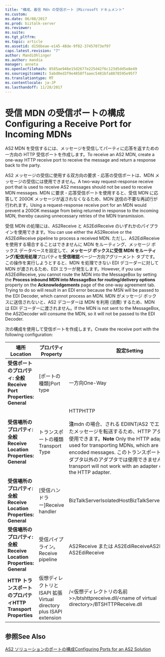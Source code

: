 ```yaml
---
title: "構成、着信 Mdn の受信ポート |Microsoft ドキュメント"
ms.custom: 
ms.date: 06/08/2017
ms.prod: biztalk-server
ms.reviewer: 
ms.suite: 
ms.tgt_pltfrm: 
ms.topic: article
ms.assetid: d156beae-e145-48de-9f02-37457073ef97
caps.latest.revision: "7"
author: MandiOhlinger
ms.author: mandia
manager: anneta
ms.openlocfilehash: 8585ae946e15d2677e225d42f6c123d5dd5e8e49
ms.sourcegitcommit: 5abd0ed3f9e4858ffaaec5481bfa8878595e95f7
ms.translationtype: MT
ms.contentlocale: ja-JP
ms.lasthandoff: 11/28/2017
---
```

# <a name="configuring-a-receive-port-for-incoming-mdns"></a><span data-ttu-id="f5908-102">受信 MDN の受信ポートの構成</span><span class="sxs-lookup"><span data-stu-id="f5908-102">Configuring a Receive Port for Incoming MDNs</span></span>
<span data-ttu-id="f5908-103">AS2 MDN を受信するには、メッセージを受信してパーティに応答を返すための一方向の HTTP 受信ポートを作成します。</span><span class="sxs-lookup"><span data-stu-id="f5908-103">To receive an AS2 MDN, create a one-way HTTP receive port to receive the message and return a response back to the party.</span></span>  
  
 <span data-ttu-id="f5908-104">AS2 メッセージの受信に使用する双方向の要求 - 応答の受信ポートは、MDN メッセージの受信には使用できません。</span><span class="sxs-lookup"><span data-stu-id="f5908-104">A two-way request-response receive port that is used to receive AS2 messages should not be used to receive MDN messages.</span></span> <span data-ttu-id="f5908-105">MDN に要求 - 応答受信ポートを使用すると、受信 MDN に応答して 200OK メッセージが返されなくなるため、MDN 送信の不要な再試行が行われます。</span><span class="sxs-lookup"><span data-stu-id="f5908-105">Using a request-response receive port for an MDN would prevent a 200OK message from being returned in response to the incoming MDN, thereby causing unnecessary retries of the MDN transmission.</span></span>  
  
 <span data-ttu-id="f5908-106">受信 MDN の処理には、AS2Receive と AS2EdiReceive のいずれかのパイプラインを使用できます。</span><span class="sxs-lookup"><span data-stu-id="f5908-106">You can use either the AS2Receive or the AS2EdiReceive pipeline to process a received MDN.</span></span> <span data-ttu-id="f5908-107">ただし、AS2EdiReceive を使用する場合することはできませんに MDN をルーティング、メッセージ ボックス データベースを設定して、**メッセージ ボックスに受信 MDN をルーティング/配信用処理**プロパティを**受信確認**ページ一方向アグリーメント タブです。この操作を実行しようとすると、MDN を処理できない EDI デコーダーに対して MDN が渡されるため、EDI エラーが発生します。</span><span class="sxs-lookup"><span data-stu-id="f5908-107">However, if you use AS2EdiReceive, you cannot route the MDN into the MessageBox by setting the **Process inbound MDN into MessageBox for routing/delivery options** property on the **Acknowledgements** page of the one-way agreement tab. Trying to do so will result in an EDI error because the MSN will be passed to the EDI Decoder, which cannot process an MDN.</span></span> <span data-ttu-id="f5908-108">MDN がメッセージ ボックスに送信されないと、AS2 デコーダーは MDN を利用 (消費) するため、MDN は EDI デコーダーに渡されません。</span><span class="sxs-lookup"><span data-stu-id="f5908-108">If the MDN is not sent to the MessageBox, the AS2Decoder will consume the MDN, so it will not be passed to the EDI Decoder.</span></span>  
  
 <span data-ttu-id="f5908-109">次の構成を使用して受信ポートを作成します。</span><span class="sxs-lookup"><span data-stu-id="f5908-109">Create the receive port with the following configuration:</span></span>  
  
|<span data-ttu-id="f5908-110">場所</span><span class="sxs-lookup"><span data-stu-id="f5908-110">Location</span></span>|<span data-ttu-id="f5908-111">プロパティ</span><span class="sxs-lookup"><span data-stu-id="f5908-111">Property</span></span>|<span data-ttu-id="f5908-112">設定</span><span class="sxs-lookup"><span data-stu-id="f5908-112">Setting</span></span>|  
|--------------|--------------|-------------|  
|<span data-ttu-id="f5908-113">**受信ポートのプロパティ: 全般**</span><span class="sxs-lookup"><span data-stu-id="f5908-113">**Receive Port Properties: General**</span></span>|<span data-ttu-id="f5908-114">[ポートの種類]</span><span class="sxs-lookup"><span data-stu-id="f5908-114">Port type</span></span>|<span data-ttu-id="f5908-115">一方向</span><span class="sxs-lookup"><span data-stu-id="f5908-115">One-Way</span></span>|  
|<span data-ttu-id="f5908-116">**受信場所のプロパティ: 全般**</span><span class="sxs-lookup"><span data-stu-id="f5908-116">**Receive Location Properties: General**</span></span>|<span data-ttu-id="f5908-117">トランスポートの種類</span><span class="sxs-lookup"><span data-stu-id="f5908-117">Transport Type</span></span>|<span data-ttu-id="f5908-118">HTTP</span><span class="sxs-lookup"><span data-stu-id="f5908-118">HTTP</span></span><br /><br /> <span data-ttu-id="f5908-119">**注**mdn の場合、される EDIINT/AS2 でエンコードされたメッセージを転送するため、HTTP アダプタのみを使用できます。</span><span class="sxs-lookup"><span data-stu-id="f5908-119">**Note** Only the HTTP adapter can be used for transporting MDNs, which are EDIINT/AS2-encoded messages.</span></span> <span data-ttu-id="f5908-120">このトランスポートは、HTTP アダプタ以外のアダプタでは使用できません。</span><span class="sxs-lookup"><span data-stu-id="f5908-120">This transport will not work with an adapter other than the HTTP adapter.</span></span>|  
|<span data-ttu-id="f5908-121">**受信場所のプロパティ: 全般**</span><span class="sxs-lookup"><span data-stu-id="f5908-121">**Receive Location Properties: General**</span></span>|<span data-ttu-id="f5908-122">[受信ハンドラー]</span><span class="sxs-lookup"><span data-stu-id="f5908-122">Receive handler</span></span>|<span data-ttu-id="f5908-123">BizTalkServerIsolatedHost</span><span class="sxs-lookup"><span data-stu-id="f5908-123">BizTalkServerIsolatedHost</span></span>|  
|<span data-ttu-id="f5908-124">**受信場所のプロパティ: 全般**</span><span class="sxs-lookup"><span data-stu-id="f5908-124">**Receive Location Properties: General**</span></span>|<span data-ttu-id="f5908-125">受信パイプライン。</span><span class="sxs-lookup"><span data-stu-id="f5908-125">Receive pipeline</span></span>|<span data-ttu-id="f5908-126">AS2Receive または AS2EdiReceive</span><span class="sxs-lookup"><span data-stu-id="f5908-126">AS2Receive or AS2EdiReceive</span></span>|  
|<span data-ttu-id="f5908-127">**HTTP トランスポートのプロパティ**</span><span class="sxs-lookup"><span data-stu-id="f5908-127">**HTTP Transport Properties**</span></span>|<span data-ttu-id="f5908-128">仮想ディレクトリと ISAPI 拡張</span><span class="sxs-lookup"><span data-stu-id="f5908-128">Virtual directory plus ISAPI extension</span></span>|<span data-ttu-id="f5908-129">/\<仮想ディレクトリの名前\>>/btshttpreceive.dll</span><span class="sxs-lookup"><span data-stu-id="f5908-129">/\<name of virtual directory\>/BTSHTTPReceive.dll</span></span>|  
  
## <a name="see-also"></a><span data-ttu-id="f5908-130">参照</span><span class="sxs-lookup"><span data-stu-id="f5908-130">See Also</span></span>  
 [<span data-ttu-id="f5908-131">AS2 ソリューションのポートの構成</span><span class="sxs-lookup"><span data-stu-id="f5908-131">Configuring Ports for an AS2 Solution</span></span>](../core/configuring-ports-for-an-as2-solution.md)